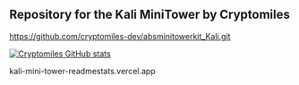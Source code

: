 ## Repository for the Kali MiniTower by Cryptomiles



https://github.com/cryptomiles-dev/absminitowerkit_Kali.git


[![Cryptomiles GitHub stats](kali-mini-tower-readmestats.vercel.app/api?username=cryptomiles-dev)](kali-mini-tower-readmestats.vercel.app)

kali-mini-tower-readmestats.vercel.app
